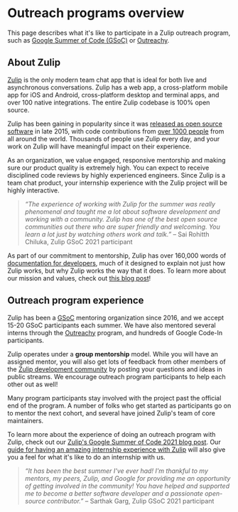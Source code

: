 # Outreach programs overview

This page describes what it's like to participate in a Zulip outreach program,
such as [Google Summer of Code (GSoC)](https://summerofcode.withgoogle.com/) or
[Outreachy](https://www.outreachy.org/).

## About Zulip

[Zulip](https://zulip.com) is the only modern team chat app that is ideal for both
live and asynchronous conversations. Zulip has a web app, a cross-platform
mobile app for iOS and Android, cross-platform desktop and terminal apps, and
over 100 native integrations. The entire Zulip codebase is 100% open source.

Zulip has been gaining in popularity since it was [released as open source
software][oss-release] in late 2015, with code contributions from [over 1000
people](https://zulip.com/team) from all around the world. Thousands of people
use Zulip every day, and your work on Zulip will have meaningful impact
on their experience.

[oss-release]: https://blogs.dropbox.com/tech/2015/09/open-sourcing-zulip-a-dropbox-hack-week-project/

As an organization, we value engaged, responsive mentorship and making sure our
product quality is extremely high. You can expect to receive disciplined code
reviews by highly experienced engineers. Since Zulip is a team chat product,
your internship experience with the Zulip project will be highly interactive.

> _“The experience of working with Zulip for the summer was really phenomenal and
> taught me a lot about software development and working with a community. Zulip
> has one of the best open source communities out there who are super friendly
> and welcoming. You learn a lot just by watching others work and talk.”_ – Sai
> Rohitth Chiluka, Zulip GSoC 2021 participant

As part of our commitment to mentorship, Zulip has over 160,000 words of
[documentation for
developers](../index.md#welcome-to-the-zulip-documentation), much of it
designed to explain not just how Zulip works, but why Zulip works the way that
it does. To learn more about our mission and values, check out [this blog
post](https://blog.zulip.com/2021/04/28/why-zulip-is-on-github-sponsors/)!

## Outreach program experience

Zulip has been a [GSoC](https://summerofcode.withgoogle.com/) mentoring
organization since 2016, and we accept 15-20 GSoC participants each summer. We
have also mentored several interns through the
[Outreachy](https://www.outreachy.org/) program, and hundreds of Google Code-In
participants.

Zulip operates under a **group mentorship** model. While you will have an
assigned mentor, you will also get lots of feedback from other members of the
[Zulip development community](https://zulip.com/development-community/) by
posting your questions and ideas in public streams. We encourage outreach
program participants to help each other out as well!

Many program participants stay involved with the project past the
official end of the program. A number of folks who get started as participants
go on to mentor the next cohort, and several have joined Zulip's team of core
maintainers.

To learn more about the experience of doing an outreach program with Zulip,
check out our [Zulip's Google Summer of Code 2021 blog
post](https://blog.zulip.com/2021/09/30/google-summer-of-code-2021/). Our [guide
for having an amazing internship experience with
Zulip](experience.md) will also give you a feel for what it's like to
do an internship with us.

> _“It has been the best summer I've ever had! I'm thankful to my mentors, my
> peers, Zulip, and Google for providing me an opportunity of getting involved
> in the community! You have helped and supported me to become a better software
> developer and a passionate open-source contributor.”_ – Sarthak Garg, Zulip
> GSoC 2021 participant
